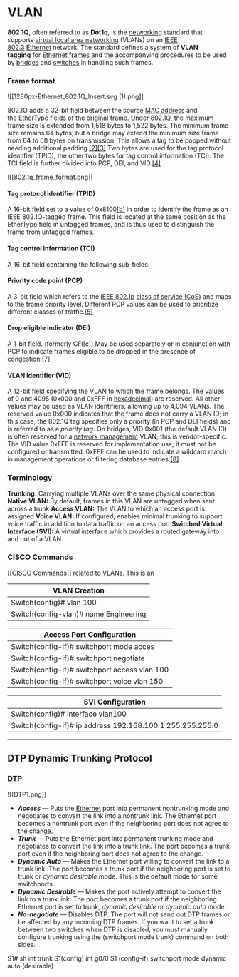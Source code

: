 # VLAN
**802.1Q**, often referred to as **Dot1q**, is the [networking](https://en.wikipedia.org/wiki/Computer_network "Computer network") standard that supports [virtual local area networking](https://en.wikipedia.org/wiki/Virtual_local_area_network "Virtual local area network") (VLANs) on an [IEEE 802.3](https://en.wikipedia.org/wiki/IEEE_802.3 "IEEE 802.3") [Ethernet](https://en.wikipedia.org/wiki/Ethernet "Ethernet") network. The standard defines a system of **VLAN tagging** for [Ethernet frames](https://en.wikipedia.org/wiki/Ethernet_frame "Ethernet frame") and the accompanying procedures to be used by [bridges](https://en.wikipedia.org/wiki/Network_bridge "Network bridge") and [switches](https://en.wikipedia.org/wiki/Network_switch "Network switch") in handling such frames.
### Frame format

![[1280px-Ethernet_802.1Q_Insert.svg (1).png]]

802.1Q adds a 32-bit field between the source [MAC address](https://en.wikipedia.org/wiki/MAC_address "MAC address") and the [EtherType](https://en.wikipedia.org/wiki/EtherType "EtherType") fields of the original frame. Under 802.1Q, the maximum frame size is extended from 1,518 bytes to 1,522 bytes. The minimum frame size remains 64 bytes, but a bridge may extend the minimum size frame from 64 to 68 bytes on transmission. This allows a tag to be popped without needing additional padding.[[2]](https://en.wikipedia.org/wiki/IEEE_802.1Q#cite_note-3)[[3]](https://en.wikipedia.org/wiki/IEEE_802.1Q#cite_note-4) Two bytes are used for the tag protocol identifier (TPID), the other two bytes for tag control information (TCI). The TCI field is further divided into PCP, DEI, and VID.[[4]](https://en.wikipedia.org/wiki/IEEE_802.1Q#cite_note-5)

![[802.1q_frame_format.png]]
#### Tag protocol identifier (TPID)
A 16-bit field set to a value of 0x8100[[b]](https://en.wikipedia.org/wiki/IEEE_802.1Q#cite_note-6) in order to identify the frame as an IEEE 802.1Q-tagged frame. This field is located at the same position as the EtherType field in untagged frames, and is thus used to distinguish the frame from untagged frames.
#### Tag control information (TCI)
A 16-bit field containing the following sub-fields:
#### Priority code point (PCP)
A 3-bit field which refers to the [IEEE 802.1p](https://en.wikipedia.org/wiki/IEEE_802.1p "IEEE 802.1p") [class of service (CoS)](https://en.wikipedia.org/wiki/Class_of_service "Class of service") and maps to the frame priority level. Different PCP values can be used to prioritize different classes of traffic.[[5]](https://en.wikipedia.org/wiki/IEEE_802.1Q#cite_note-7)
#### Drop eligible indicator (DEI)
A 1-bit field. (formerly CFI[[c]](https://en.wikipedia.org/wiki/IEEE_802.1Q#cite_note-9)) May be used separately or in conjunction with PCP to indicate frames eligible to be dropped in the presence of congestion.[[7]](https://en.wikipedia.org/wiki/IEEE_802.1Q#cite_note-10)
#### VLAN identifier (VID)
A 12-bit field specifying the VLAN to which the frame belongs. The values of 0 and 4095 (0x000 and 0xFFF in [hexadecimal](https://en.wikipedia.org/wiki/Hexadecimal "Hexadecimal")) are reserved. All other values may be used as VLAN identifiers, allowing up to 4,094 VLANs. The reserved value 0x000 indicates that the frame does not carry a VLAN ID; in this case, the 802.1Q tag specifies only a priority (in PCP and DEI fields) and is referred to as a _priority tag_. On bridges, VID 0x001 (the default VLAN ID) is often reserved for a [network management](https://en.wikipedia.org/wiki/Network_management "Network management") VLAN; this is vendor-specific. The VID value 0xFFF is reserved for implementation use; it must not be configured or transmitted. 0xFFF can be used to indicate a wildcard match in management operations or filtering database entries.[[8]](https://en.wikipedia.org/wiki/IEEE_802.1Q#cite_note-11)

### Terminology
**Trunking:** Carrying multiple VLANs over the same physical connection
**Native VLAN:** By default, frames in this VLAN are untagged when sent across a trunk
**Access VLAN:** The VLAN to which an access port is assigned
**Voice VLAN:** If configured, enables minimal trunking to support voice traffic in addition to data traffic on an access port
**Switched Virtual Interface (SVI):** A virtual interface which provides a routed gateway into and out of a VLAN
### CISCO Commands
[[CISCO Commands]] related to VLANs. This is an

| VLAN Creation                         |
| ------------------------------------- |
| Switch(config)# vlan 100              |
| Switch(config-vlan)# name Engineering |

| Access Port Configuration                     |
| --------------------------------------------- |
| Switch(config-if)# switchport mode acces      |
| Switch(config-if)# switchport negotiate       |
| Switch(config-if)# switchport access vlan 100 |
| Switch(config-if)# switchport voice vlan 150  |

| SVI Configuration                                         |
| --------------------------------------------------------- |
| Switch(config)# interface vlan100                         |
| Switch(config-if)# ip address 192.168.100.1 255.255.255.0 |

---
## DTP Dynamic Trunking Protocol
### DTP

![[DTP1.png]]



- _**Access**_ — Puts the [Ethernet](https://en.wikipedia.org/wiki/Ethernet "Ethernet") port into permanent nontrunking mode and negotiates to convert the link into a nontrunk link. The Ethernet port becomes a nontrunk port even if the neighboring port does not agree to the change.
- _**Trunk**_ — Puts the Ethernet port into permanent trunking mode and negotiates to convert the link into a trunk link. The port becomes a trunk port even if the neighboring port does not agree to the change.
- _**Dynamic Auto**_ — Makes the Ethernet port willing to convert the link to a trunk link. The port becomes a trunk port if the neighboring port is set to trunk or _dynamic desirable_ mode. This is the default mode for some switchports.
- _**Dynamic** **Desirable**_ — Makes the port actively attempt to convert the link to a trunk link. The port becomes a trunk port if the neighboring Ethernet port is set to trunk, _dynamic desirable_ or _dynamic auto_ mode.
- _**No**-**negotiate**_ — Disables DTP. The port will not send out DTP frames or be affected by any incoming DTP frames. If you want to set a trunk between two switches when DTP is disabled, you must manually configure trunking using the (switchport mode trunk) command on both sides.



S1# sh int trunk
S1(config) int g0/0
S1 (config-if) switchport mode dynamic auto (desirable)
